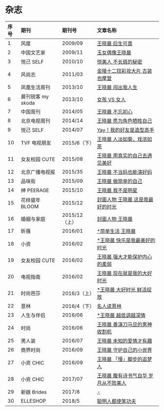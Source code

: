 # 杂志

| 序号  | 期刊            | 期刊号        | 文章名称                                  |
| :-- | :------------ | :--------- | :------------------------------------ |
| 1   | 风度            | 2009/09    | [王晓晨 后生可畏](001-2009-09.md)            |
| 2   | 中国文艺家         | 2009/11    | [玉女偶像王晓晨](002-2009-11.md)             |
| 3   | 悦己 SELF       | 2010/10    | [悦美人 不长斑的秘密](003-2010-10.md)          |
| 4   | 风尚志           | 2011/03    | [金陵十二钗彩妆大片 古装也摩登](004-2011-03.md)     |
| 5   | 凤凰生活周刊        | 2013/10    | [王晓晨 闯出我人生](005-2013-10.md)           |
| 6   | 晨刊锐客 my skoda | 2013/10    | [女孩 VS 女人](006-2013-10.md)            |
| 7   | 中国周刊          | 2014/05    | [王晓晨 不忘初心](007-2014-05.md)            |
| 8   | 北京电视周刊        | 2014/14    | [王晓晨 愿为角色牺牲自己](008-2014-14.md)        |
| 9   | 悦己 SELF       | 2014/07    | [Yay！我的好友是造型高手](009-2014-07.md)       |
| 10  | TVF 电视朋友      | 2015/6（下）  | [王晓晨 人淡如菊，戏浓如茶](010-2015-06.md)       |
| 11  | 女友校园 CUTE     | 2015/08    | [王晓晨 用真实的自己去遇见美好](011-2015-08.md)     |
| 12  | 北京广播电视报       | 2015/35    | [王晓晨 不当妈也能演好妈](012-2015-35.md)        |
| 13  | 品味街           | 2015/09    | [王晓晨 做简单的自己](013-2015-09.md)          |
| 14  | 绅 PEERAGE     | 2015/10    | [王晓晨 我不是明星](014-2015-10.md)           |
| 15  | 花样盛年 BLOOM    | 2015/12    | [封面人物 王晓晨 这是我最好的时光](015-2015-12.md)   |
| 16  | 婚姻与家庭         | 2015/12（上） | [封面人物 王晓晨](016-2015-12.md)            |
| 17  | 昕薇            | 2016/01    | [\*简单生活 王晓晨](017-2016-01.md)          |
| 18  | 小资            | 2016/02    | [\*王晓晨 快乐是我最美好的时光](018-2016-02.md)    |
| 19  | 女友校园 CUTE     | 2016/02    | [王晓晨 强大才能保护内心的柔弱](019-2016-02.md)     |
| 20  | 电视指南          | 2016/02    | [王晓晨 现在就是我的大好时光](020-2016-02.md)      |
| 21  | 时尚芭莎          | 2016/3（上）  | [\*王晓晨 大好时光 鲜活绽放](021-2016-03.md)     |
| 22  | 意林            | 2016/4（下）  | [名人读意林](022-2016-04.md)               |
| 23  | 人生与伴侣         | 2016/06    | [\*王晓晨 越低调越深情](023-2016-06.md)        |
| 24  | 时尚            | 2016/06    | [王晓晨 善演刀马旦的男神收割机](024-2016-06.md)     |
| 25  | 男人装           | 2016/07    | [王晓晨 未知的爱情才有趣](025-2016-07.md)        |
| 26  | 商界时尚          | 2016/09    | [王晓晨 守护自己的小世界](026-2016-09.md)        |
| 27  | 小资 CHIC       | 2016/09    | [王晓晨 「慢」脚步的追梦人](027-2016-09.md)       |
| 28  | 小资 CHIC       | 2017/07    | [王晓晨 腹有诗书气自华 岁月从不败美人](028-2017-07.md) |
| 29  | 新娘 Brides     | 2017/8     | [-](029-2017-08.md)                   |
| 30  | ELLESHOP        | 2018/5     | [聪明人都使笨功夫](030-2018-05.md)                    |
